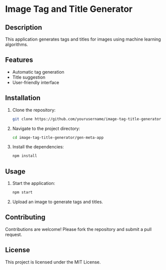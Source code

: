 # Image Tag and Title Generator

## Description

This application generates tags and titles for images using machine learning algorithms.

## Features

- Automatic tag generation
- Title suggestion
- User-friendly interface

## Installation

1. Clone the repository:
   ```bash
   git clone https://github.com/yourusername/image-tag-title-generator.git
   ```
2. Navigate to the project directory:
   ```bash
   cd image-tag-title-generator/gen-meta-app
   ```
3. Install the dependencies:
   ```bash
   npm install
   ```

## Usage

1. Start the application:
   ```bash
   npm start
   ```
2. Upload an image to generate tags and titles.

## Contributing

Contributions are welcome! Please fork the repository and submit a pull request.

## License

This project is licensed under the MIT License.
